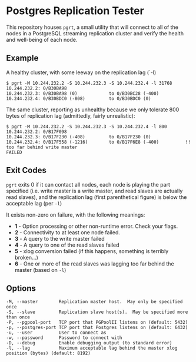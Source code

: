 Postgres Replication Tester
===========================

This repository houses `pgrt`, a small utility that will connect
to all of the nodes in a PostgreSQL streaming replication cluster
and verify the health and well-being of each node.

Example
-------

A healthy cluster, with some leeway on the replication lag (`-l)

```
$ pgrt -M 10.244.232.2 -S 10.244.232.3 -S 10.244.232.4 -l 31768
10.244.232.2: 0/B30BA98
10.244.232.3: 0/B30BA98 (0)            to 0/B30BC28 (-400)
10.244.232.4: 0/B30BDC0 (-808)         to 0/B30BDC0 (0)
```

The same cluster, reporting as unhealthy because we only tolerate
800 bytes of replication lag (admittedly, fairly unrealistic):

```
$ pgrt -M 10.244.232.2 -S 10.244.232.3 -S 10.244.232.4 -l 800
10.244.232.2: 0/B17F098
10.244.232.3: 0/B17F230 (-408)         to 0/B17F230 (0)
10.244.232.4: 0/B17F558 (-1216)        to 0/B17F6E8 (-400)          !! too far behind write master
FAILED
```

Exit Codes
----------

`pgrt` exits 0 if it can contact all nodes, each node is playing
the part specified (i.e. write master is a write master, and read
slaves are actually read slaves), and the replication lag (first
parenthetical figure) is below the acceptable lag (per `-l`)

It exists non-zero on failure, with the following meanings:

- **1** - Option processing or other non-runtime error.
          Check your flags.
- **2** - Connectivity to at least one node failed.
- **3** - A query to the write master failed
- **4** - A query to one of the read slaves failed
- **5** - xlog conversion failed (if this happens, something is
          terribly broken...)
- **6** - One or more of the read slaves was lagging too far
          behind the master (based on `-l`)

Options
-------

```
-M, --master        Replication master host.  May only be specified once
-S, --slave         Replication slave host(s).  May be specified more than once
-P, --pgpool-port   TCP port that PGPoolII listens on (default: 5432)
-p, --postgres-port TCP port that Postgres listens on (default: 6432)
-u, --user          User to connect as
-w, --password      Password to connect with
-D, --debug         Enable debugging output (to standard error)
-l, --lag           Maximum acceptable lag behind the master xlog position (bytes) (default: 8192)
```
